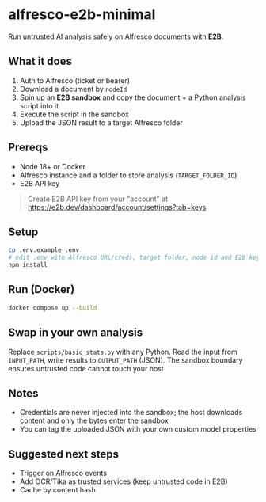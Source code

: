# alfresco-e2b-minimal

Run untrusted AI analysis safely on Alfresco documents with **E2B**.

## What it does

1. Auth to Alfresco (ticket or bearer)
2. Download a document by `nodeId`
3. Spin up an **E2B sandbox** and copy the document + a Python analysis script into it
4. Execute the script in the sandbox
5. Upload the JSON result to a target Alfresco folder

## Prereqs

- Node 18+ or Docker
- Alfresco instance and a folder to store analysis (`TARGET_FOLDER_ID`)
- E2B API key

> Create E2B API key from your "account" at https://e2b.dev/dashboard/account/settings?tab=keys

## Setup

```bash
cp .env.example .env
# edit .env with Alfresco URL/creds, target folder, node id and E2B key
npm install
```

## Run (Docker)

```bash
docker compose up --build
```

## Swap in your own analysis

Replace `scripts/basic_stats.py` with any Python. Read the input from `INPUT_PATH`, write results to `OUTPUT_PATH` (JSON). The sandbox boundary ensures untrusted code cannot touch your host

## Notes

* Credentials are never injected into the sandbox; the host downloads content and only the bytes enter the sandbox
* You can tag the uploaded JSON with your own custom model properties

## Suggested next steps

* Trigger on Alfresco events
* Add OCR/Tika as trusted services (keep untrusted code in E2B)
* Cache by content hash